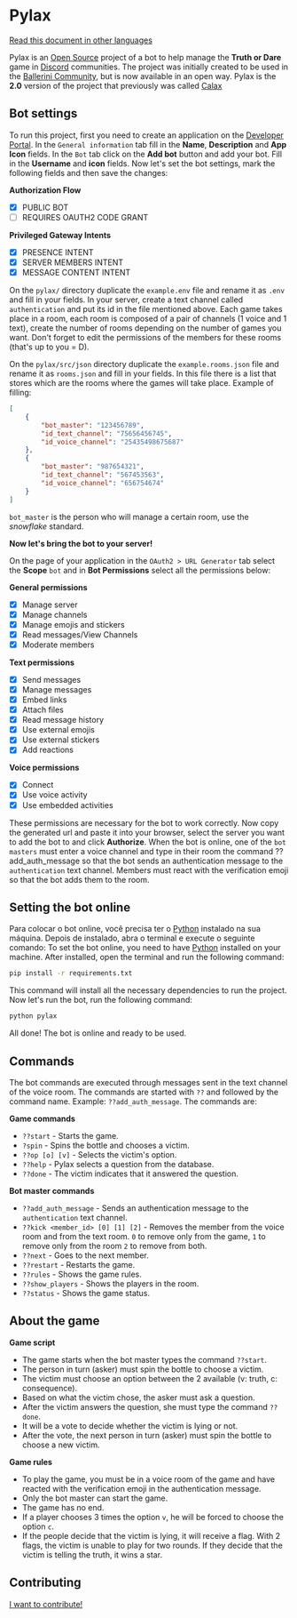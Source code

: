# Pylax

[Read this document in other languages](doc/docs/global_docs.md)

Pylax is an [Open Source](https://en.wikipedia.org/wiki/Open_source) project of a bot to help manage the **Truth or Dare** game in [Discord](https://discord.com/) communities. The project was initially created to be used in the [Ballerini Community](https://discord.gg/wagxzStdcR), but is now available in an open way. Pylax is the **2.0** version of the project that previously was called [Calax](https://en.wikipedia.org/wiki/Truth_or_Dare_(2018_film))

## Bot settings
To run this project, first you need to create an application on the [Developer Portal](https://discord.com/developers/applications). In the `General information` tab fill in the **Name**, **Description** and **App Icon** fields. In the `Bot` tab click on the **Add bot** button and add your bot. Fill in the **Username** and **icon** fields. Now let's set the bot settings, mark the following fields and then save the changes:

**Authorization Flow**
- [X] PUBLIC BOT
- [ ] REQUIRES OAUTH2 CODE GRANT

**Privileged Gateway Intents**
- [X] PRESENCE INTENT
- [X] SERVER MEMBERS INTENT
- [X] MESSAGE CONTENT INTENT

On the `pylax/` directory duplicate the `example.env` file and rename it as `.env` and fill in your fields.
In your server, create a text channel called `authentication` and put its id in the file mentioned above. Each game takes place in a room, each room is composed of a pair of channels (1 voice and 1 text), create the number of rooms depending on the number of games you want. Don't forget to edit the permissions of the members for these rooms (that's up to you = D).

On the `pylax/src/json` directory duplicate the `example.rooms.json` file and rename it as `rooms.json` and fill in your fields.
In this file there is a list that stores which are the rooms where the games will take place. Example of filling:
```json
[
    {
        "bot_master": "123456789",
        "id_text_channel": "75656456745",
        "id_voice_channel": "25435498675687"
    },
    {
        "bot_master": "987654321",
        "id_text_channel": "567453563",
        "id_voice_channel": "656754674"
    }
]
```
`bot_master` is the person who will manage a certain room, use the *snowflake* standard.

**Now let's bring the bot to your server!**

On the page of your application in the `OAuth2 > URL Generator` tab select the **Scope** `bot` and in **Bot Permissions** select all the permissions below:

**General permissions**
- [X] Manage server
- [X] Manage channels
- [X] Manage emojis and stickers
- [X] Read messages/View Channels
- [X] Moderate members

**Text permissions**
- [X] Send messages
- [X] Manage messages
- [X] Embed links
- [X] Attach files
- [X] Read message history
- [X] Use external emojis
- [X] Use external stickers
- [X] Add reactions

**Voice permissions**
- [X] Connect
- [X] Use voice activity
- [X] Use embedded activities

These permissions are necessary for the bot to work correctly. Now copy the generated url and paste it into your browser, select the server you want to add the bot to and click **Authorize**. When the bot is online, one of the `bot masters` must enter a voice channel and type in their room the command ??add_auth_message so that the bot sends an authentication message to the `authentication` text channel. Members must react with the verification emoji so that the bot adds them to the room.

## Setting the bot online
Para colocar o bot online, você precisa ter o [Python](https://www.python.org/downloads/) instalado na sua máquina. Depois de instalado, abra o terminal e execute o seguinte comando:
To set the bot online, you need to have [Python](https://www.python.org/downloads/) installed on your machine. After installed, open the terminal and run the following command:
```bash
pip install -r requirements.txt
```
This command will install all the necessary dependencies to run the project. Now let's run the bot, run the following command:
```bash
python pylax
```
All done! The bot is online and ready to be used.

## Commands
The bot commands are executed through messages sent in the text channel of the voice room. The commands are started with `??` and followed by the command name. Example: `??add_auth_message`. The commands are:

**Game commands**
- `??start` - Starts the game.
- `?spin` - Spins the bottle and chooses a victim.
- `??op [o] [v]` - Selects the victim's option.
- `??help` - Pylax selects a question from the database.
- `??done` - The victim indicates that it answered the question.

**Bot master commands**
- `??add_auth_message` - Sends an authentication message to the `authentication` text channel.
- `??kick <member_id> [0] [1] [2]` - Removes the member from the voice room and from the text room. `0` to remove only from the game, `1` to remove only from the room `2` to remove from both.
- `??next` - Goes to the next member.
- `??restart` - Restarts the game.
- `??rules` - Shows the game rules.
- `??show_players` - Shows the players in the room.
- `??status` - Shows the game status.

## About the game
**Game script**
- The game starts when the bot master types the command `??start`.
- The person in turn (asker) must spin the bottle to choose a victim.
- The victim must choose an option between the 2 available (v: truth, c: consequence).
- Based on what the victim chose, the asker must ask a question.
- After the victim answers the question, she must type the command `??done`.
- It will be a vote to decide whether the victim is lying or not.
- After the vote, the next person in turn (asker) must spin the bottle to choose a new victim.

**Game rules**
- To play the game, you must be in a voice room of the game and have reacted with the verification emoji in the authentication message.
- Only the bot master can start the game.
- The game has no end.
- If a player chooses 3 times the option `v`, he will be forced to choose the option `c`.
- If the people decide that the victim is lying, it will receive a flag. With 2 flags, the victim is unable to play for two rounds. If they decide that the victim is telling the truth, it wins a star.

## Contributing
[I want to contribute!](doc/docs/en/contributing.md)
